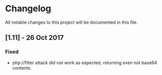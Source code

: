 # Changelog
All notable changes to this project will be documented in this file.

## [1.11]  - 26 Oct 2017<br>
### Fixed
- php://filter attack did not work as expected, returning even not base64 contents.
  
